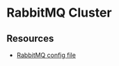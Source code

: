 # RabbitMQ Cluster

## Resources

* [RabbitMQ config file](https://www.rabbitmq.com/configure.html#configuration-file)

